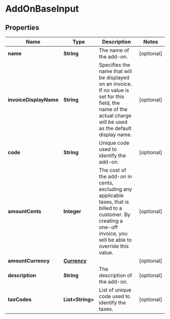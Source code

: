

# AddOnBaseInput


## Properties

| Name | Type | Description | Notes |
|------------ | ------------- | ------------- | -------------|
|**name** | **String** | The name of the add-on. |  [optional] |
|**invoiceDisplayName** | **String** | Specifies the name that will be displayed on an invoice. If no value is set for this field, the name of the actual charge will be used as the default display name. |  [optional] |
|**code** | **String** | Unique code used to identify the add-on. |  [optional] |
|**amountCents** | **Integer** | The cost of the add-on in cents, excluding any applicable taxes, that is billed to a customer. By creating a one-off invoice, you will be able to override this value. |  [optional] |
|**amountCurrency** | [**Currency**](Currency.md) |  |  [optional] |
|**description** | **String** | The description of the add-on. |  [optional] |
|**taxCodes** | **List&lt;String&gt;** | List of unique code used to identify the taxes. |  [optional] |



